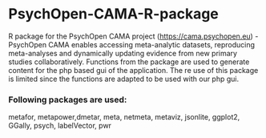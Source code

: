 # PsychOpen-CAMA-R-package

R package for the PsychOpen CAMA project (https://cama.psychopen.eu) - PsychOpen CAMA enables accessing meta-analytic datasets, reproducing meta-analyses and dynamically 
updating evidence from new primary studies collaboratively. Functions from the package are used to generate content for the php based gui of the application. 
The re use of this package is limited since the functions are adapted to be used with our php gui.

### Following packages are used: 

metafor, metapower,dmetar, meta, netmeta, metaviz, jsonlite, ggplot2, GGally, psych, labelVector, pwr

